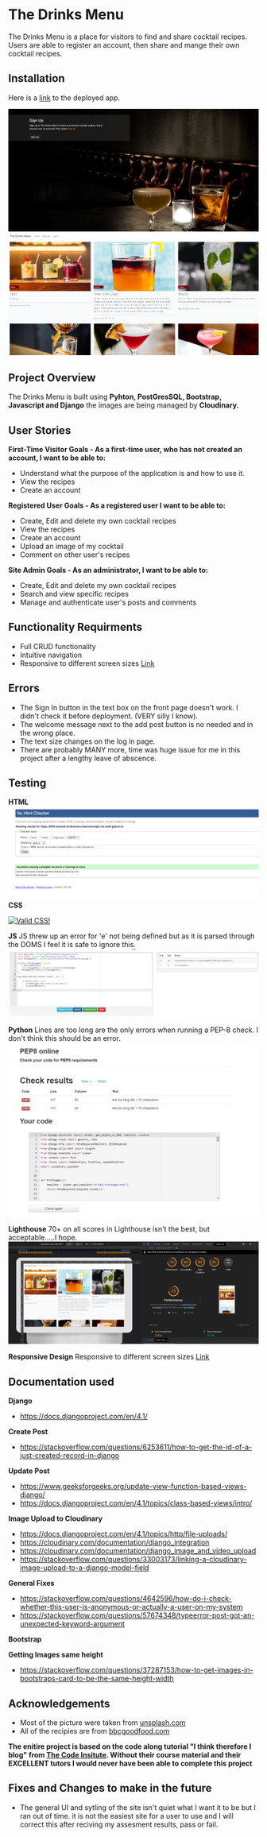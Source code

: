 # The Drinks Menu

The Drinks Menu is a place for visitors to find and share cocktail recipes. Users are able to register an account, then share and mange their own cocktail recipes. 
## Installation

Here is a [link](https://drinks-menu.herokuapp.com/) to the deployed app. 

![Front Page](static/images/frontpage.png)
![Drinks Page](static/images/Drinkspage.png)
## Project Overview

The Drinks Menu is built using **Pyhton, PostGresSQL, Bootstrap, Javascript and Django** the images are being managed by **Cloudinary.** 

## User Stories
**First-Time Visitor Goals - As a first-time user, who has not created an account, I want to be able to:**
* Understand what the purpose of the application is and how to use it.  
* View the recipes
* Create an account

**Registered User Goals - As a registered user I want to be able to:**
* Create, Edit and delete my own cocktail recipes
* View the recipes
* Create an account
* Upload an image of my cocktail
* Comment on other user's recipes

**Site Admin Goals - As an administrator, I want to be able to:**
* Create, Edit and delete my own cocktail recipes
* Search and view specific recipes
* Manage and authenticate user's posts and comments

## Functionality Requirments 
* Full CRUD functionality
* Intuitive navigation
* Responsive to different screen sizes [Link](http://www.responsinator.com/?url=https%3A%2F%2F8000-amjweb-drinksmenu-kaemokxwq2e.ws-eu64.gitpod.io%2Fcocktails%2F)

## Errors
* The Sign In button in the text box on the front page doesn't work. I didn't check it before deployment. (VERY silly I know).
* The welcome message next to the add post button is no needed and in the wrong place.
* The text size changes on the log in page.  
* There are probably MANY more, time was huge issue for me in this project after a lengthy leave of abscence.

## Testing
**HTML**
![HTML Test](static/images/homepagehtmlcheck.png)
**CSS**
<p>
    <a href="https://jigsaw.w3.org/css-validator/check/referer">
        <img style="border:0;width:88px;height:31px"
            src="https://jigsaw.w3.org/css-validator/images/vcss"
            alt="Valid CSS!" />
    </a>
</p>
            

**JS**
JS threw up an error for 'e' not being defined but as it is parsed through the DOMS I feel it is safe to ignore this. 
![JS Test](static/images/eispharsedinthroughtthedoms.png)

**Python**
Lines are too long are the only errors when running a PEP-8 check. I don't think this should be an error. 
![PEP-8](static/images/PEP-8onlyiflinetolongleft.png)

**Lighthouse**
70+ on all scores in Lighthouse isn't the best, but acceptable.....I hope. 
![PEP-8](static/images/Lighthouse.png)

**Responsive Design**
Responsive to different screen sizes [Link](http://www.responsinator.com/?url=https%3A%2F%2F8000-amjweb-drinksmenu-kaemokxwq2e.ws-eu64.gitpod.io%2Fcocktails%2F)

## Documentation used

**Django**
- https://docs.djangoproject.com/en/4.1/

**Create Post**
-   https://stackoverflow.com/questions/6253611/how-to-get-the-id-of-a-just-created-record-in-django

**Update Post**

-   https://www.geeksforgeeks.org/update-view-function-based-views-django/
-   https://docs.djangoproject.com/en/4.1/topics/class-based-views/intro/

**Image Upload to Cloudinary**

-   https://docs.djangoproject.com/en/4.1/topics/http/file-uploads/
-   https://cloudinary.com/documentation/django_integration
-   https://cloudinary.com/documentation/django_image_and_video_upload
-   https://stackoverflow.com/questions/33003173/linking-a-cloudinary-image-upload-to-a-django-model-field

**General Fixes**
-   https://stackoverflow.com/questions/4642596/how-do-i-check-whether-this-user-is-anonymous-or-actually-a-user-on-my-system
-   https://stackoverflow.com/questions/57674348/typeerror-post-got-an-unexpected-keyword-argument

**Bootstrap**

**Getting Images same height**

-   https://stackoverflow.com/questions/37287153/how-to-get-images-in-bootstraps-card-to-be-the-same-height-width

## Acknowledgements

* Most of the picture were taken from [unsplash.com](https://unsplash.com/)
* All of the recipies are from [bbcgoodfood.com](https://www.bbcgoodfood.com/)

**The enitire project is based on the code along tutorial "I think therefore I blog" from [The Code Insitute](https://codeinstitute.net/full-stack-software-development-diploma/?utm_term=the%20code%20institute&utm_campaign=CI+-+UK+-+Search+-+Brand&utm_source=adwords&utm_medium=ppc&hsa_acc=8983321581&hsa_cam=1578649861&hsa_grp=62188641240&hsa_ad=581730217381&hsa_src=g&hsa_tgt=kwd-572567981978&hsa_kw=the%20code%20institute&hsa_mt=e&hsa_net=adwords&hsa_ver=3&gclid=CjwKCAjwyaWZBhBGEiwACslQo-MjHk10r88-t4IPQa_EDUihpydmI6C5nLpOwKQydYkoDnId_dncuhoCP_UQAvD_BwE). Without their course material and their EXCELLENT tutors I would never have been able to complete this project**

## Fixes and Changes to make in the future

- The general UI and sytling of the site isn't quiet what I want it to be but I ran out of time. 
    it is not the easiest site for a user to use and I will correct this after reciving my assesment results, pass or fail. 

